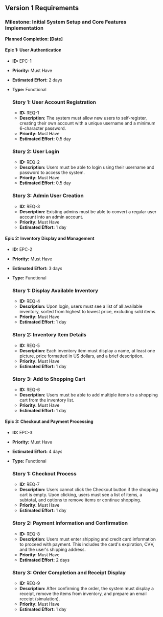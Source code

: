 ## Version 1 Requirements

### Milestone: Initial System Setup and Core Features Implementation
**Planned Completion: [Date]**

#### Epic 1: User Authentication
- **ID:** EPC-1
- **Priority:** Must Have
- **Estimated Effort:** 2 days
- **Type:** Functional

  ### Story 1: User Account Registration
  - **ID:** REQ-1
  - **Description:** The system must allow new users to self-register, creating their own account with a unique username and a minimum 6-character password.
  - **Priority:** Must Have
  - **Estimated Effort:** 0.5 day

  ### Story 2: User Login
  - **ID:** REQ-2
  - **Description:** Users must be able to login using their username and password to access the system.
  - **Priority:** Must Have
  - **Estimated Effort:** 0.5 day

  ### Story 3: Admin User Creation
  - **ID:** REQ-3
  - **Description:** Existing admins must be able to convert a regular user account into an admin account.
  - **Priority:** Must Have
  - **Estimated Effort:** 1 day

#### Epic 2: Inventory Display and Management
- **ID:** EPC-2
- **Priority:** Must Have
- **Estimated Effort:** 3 days
- **Type:** Functional

  ### Story 1: Display Available Inventory
  - **ID:** REQ-4
  - **Description:** Upon login, users must see a list of all available inventory, sorted from highest to lowest price, excluding sold items.
  - **Priority:** Must Have
  - **Estimated Effort:** 1 day

  ### Story 2: Inventory Item Details
  - **ID:** REQ-5
  - **Description:** Each inventory item must display a name, at least one picture, price formatted in US dollars, and a brief description.
  - **Priority:** Must Have
  - **Estimated Effort:** 1 day

  ### Story 3: Add to Shopping Cart
  - **ID:** REQ-6
  - **Description:** Users must be able to add multiple items to a shopping cart from the inventory list.
  - **Priority:** Must Have
  - **Estimated Effort:** 1 day

#### Epic 3: Checkout and Payment Processing
- **ID:** EPC-3
- **Priority:** Must Have
- **Estimated Effort:** 4 days
- **Type:** Functional

  ### Story 1: Checkout Process
  - **ID:** REQ-7
  - **Description:** Users cannot click the Checkout button if the shopping cart is empty. Upon clicking, users must see a list of items, a subtotal, and options to remove items or continue shopping.
  - **Priority:** Must Have
  - **Estimated Effort:** 1 day

  ### Story 2: Payment Information and Confirmation
  - **ID:** REQ-8
  - **Description:** Users must enter shipping and credit card information to proceed with payment. This includes the card's expiration, CVV, and the user's shipping address.
  - **Priority:** Must Have
  - **Estimated Effort:** 2 days

  ### Story 3: Order Completion and Receipt Display
  - **ID:** REQ-9
  - **Description:** After confirming the order, the system must display a receipt, remove the items from inventory, and prepare an email receipt (simulation).
  - **Priority:** Must Have
  - **Estimated Effort:** 1 day
